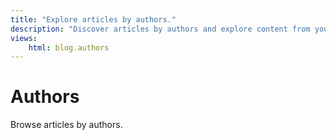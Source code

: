 ```yaml
---
title: "Explore articles by authors."
description: "Discover articles by authors and explore content from your favorite writers. Find insights and stories tailored to your interests."
views:
    html: blog.authors
---
```


# Authors

Browse articles by authors.
